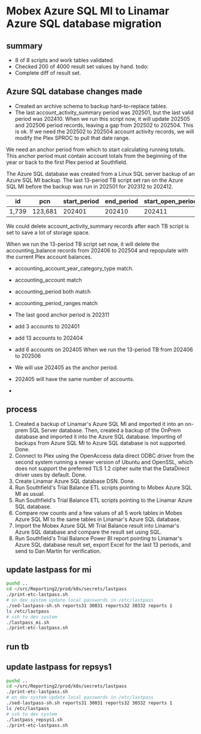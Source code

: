 # Mobex Azure SQL MI to Linamar Azure SQL database migration

## summary

- 8 of 8 scripts and work tables validated.
- Checked 200 of 4000 result set values by hand.
todo:
- Complete diff of result set.

## Azure SQL database changes made

- Created an archive schema to backup hard-to-replace tables.
- The last account_activity_summary period was 202501, but the last valid period was 202410. When we run this script now, it will update 202505 and 202506 period records, leaving a gap from 202502 to 202504. This is ok. If we need the 202502 to 202504 account activity records, we will modify the Plex SPROC to pull that date range.

We need an anchor period from which to start calculating running totals. This anchor period must contain account totals from the beginning of the year or back to the first Plex period at Southfield.

The Azure SQL database was created from a Linux SQL server backup of an Azure SQL MI backup. The last 13-period TB script set ran on the Azure SQL MI before the backup was run in 202501 for 202312 to 202412.

|id   |pcn    |start_period|end_period|start_open_period|end_open_period|no_update|
|-----|-------|------------|----------|-----------------|---------------|---------|
|1,739|123,681|202401      |202410    |202411           |202,501        |0        |

We could delete account_activity_summary records after each TB script is set to save a lot of storage space.

When we run the 13-period TB script set now, it will delete the accounting_balance records from 202406 to 202504 and repopulate with the current Plex account balances.

- accounting_account_year_category_type match.
- accounting_account  match
- accounting_period both match
- accounting_period_ranges match
- The last good anchor period is 202311
- add 3 accounts to 202401
- add 13 accounts to 202404
- add 6 accounts on 202405
When we run the 13-period TB from 202406 to 202506
- We will use 202405 as the anchor period.
- 202405 will have the same number of accounts.

-

## process

1. Created a backup of Linamar's Azure SQL MI and imported it into an on-prem SQL Server database. Then, created a backup of the OnPrem database and imported it into the Azure SQL database. Importing of backups from Azure SQL MI to Azure SQL database is not supported. Done.
2. Connect to Plex using the OpenAccess data direct ODBC driver from the second system running a newer version of Ubuntu and OpenSSL, which does not support the preferred TLS 1.2 cipher suite that the DataDirect driver uses by default. Done.
3. Create Linamar Azure SQL database DSN. Done.
4. Run Southfield's Trial Balance ETL scripts pointing to Mobex Azure SQL MI as usual.
5. Run Southfield's Trial Balance ETL scripts pointing to the Linamar Azure SQL database.
6. Compare row counts and a few values of all 5 work tables in Mobex Azure SQL MI to the same tables in Linamar's Azure SQL database.
7. Import the Mobex Azure SQL MI Trial Balance result into Linamar's Azure SQL database and compare the result set using SQL.
8. Run Southfield's Trial Balance Power BI report pointing to Linamar's Azure SQL database result set, export Excel for the last 13 periods, and send to Dan Martin for verification.

## update lastpass for mi

```bash
pushd .. 
cd ~/src/Reporting2/prod/k8s/secrets/lastpass
./print-etc-lastpass.sh
# on dev system update local passwords in /etc/lastpass
./sed-lastpass-sh.sh reports31 30031 reports32 30332 reports 1
ls /etc/lastpass
# ssh to dev system
./lastpass_mi.sh
./print-etc-lastpass.sh

```

## run tb

## update lastpass for repsys1

```bash
pushd .. 
cd ~/src/Reporting2/prod/k8s/secrets/lastpass
./print-etc-lastpass.sh
# on dev system update local passwords in /etc/lastpass
./sed-lastpass-sh.sh reports31 30031 reports32 30332 reports 1
ls /etc/lastpass
# ssh to dev system
./lastpass_repsys1.sh
./print-etc-lastpass.sh

```
